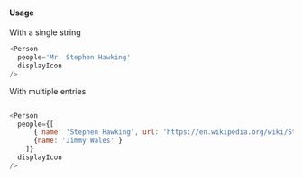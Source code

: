 #### Usage

With a single string

```js
<Person
  people='Mr. Stephen Hawking'
  displayIcon
/>
```

With multiple entries

```js

<Person
  people={[
      { name: 'Stephen Hawking', url: 'https://en.wikipedia.org/wiki/Stephen_Hawking'},
      {name: 'Jimmy Wales' }
    ]}
  displayIcon
/>
```

